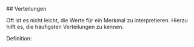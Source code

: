 ## Verteilungen

Oft ist es nicht leicht, die Werte für ein Merkmal zu interpretieren. Hierzu hilft es, die häufigsten Verteilungen zu kennen. 

Definition: 